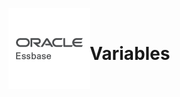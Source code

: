 <p float="left">
  <img align="left" width="130" src="./images/oracle-Essbase.png">
  <br/>
  <h1>Variables</h1>
  <br/>
</p>

